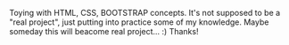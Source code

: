 Toying with HTML, CSS, BOOTSTRAP concepts.
It's not supposed to be a "real project", just putting into practice some of my knowledge.
Maybe someday this will beacome real project... :)
Thanks!
